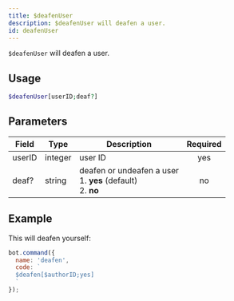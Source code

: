 ```yaml
---
title: $deafenUser 
description: $deafenUser will deafen a user.
id: deafenUser
---
```


`$deafenUser` will deafen a user.

## Usage

```php
$deafenUser[userID;deaf?]
```

## Parameters 


| Field     | Type    | Description                                        | Required |
|-----------|---------|----------------------------------------------------| :------: |
| userID    | integer  | user ID                             | yes      |
| deaf?    | string  | deafen or undeafen a user <br /> 1. **yes** (default) <br /> 2. **no**   | no      |


## Example

This will deafen yourself:

```javascript
bot.command({
  name: 'deafen',
  code: `
  $deafen[$authorID;yes]
  `
});
```
